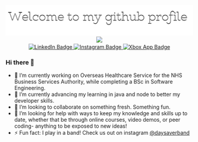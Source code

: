 <div id="header" align="center">
  <img 
    src="images/github_header.png"
    />
</br>
  <img src="https://media.giphy.com/media/v1.Y2lkPTc5MGI3NjExMHU0a2tjeGtkMThuZXRyeDBnY3N0dW43b3ZheGI3YXk3N2lhdnNzdCZlcD12MV9pbnRlcm5hbF9naWZfYnlfaWQmY3Q9Zw/Dh5q0sShxgp13DwrvG/giphy.gif" width="300"/>
</div>
<div id="badges" align="center">
  <a href="https://www.linkedin.com/in/jasonpcooke">
    <img src="https://img.shields.io/badge/Linkedin-%230077B5.svg?logo=linkedin&logoColor=white" alt="LinkedIn Badge" height="32"/>
  </a>
  <a href="https://www.instagram.com/jasonpcooke">
    <img src="https://img.shields.io/badge/Instagram-%23E4405F.svg?logo=Instagram&logoColor=white" alt="Instagram Badge" height="32"/>
  </a>
  <a href="https://account.xbox.com/en-us/Profile?gamerTag=InfluxJC">
    <img src="https://img.shields.io/badge/Xbox%20App-%23107C10.svg?logo=Xbox&logoColor=white" alt="Xbox App Badge" height="32"/>
  </a>
</div>

### Hi there 👋


- 🔭 I’m currently working on Overseas Healthcare Service for the NHS Business Services Authority, while completing a BSc in Software Engineering.
- 🌱 I’m currently advancing my learning in java and node to better my developer skills.
- 👯 I’m looking to collaborate on something fresh. Something fun.
- 🤔 I’m looking for help with ways to keep my knowledge and skills up to date, whether that be through online courses, video demos, or peer coding- anything to be exposed to new ideas!
- ⚡ Fun fact: I play in a band! Check us out on instagram [@daysaverband](https://www.instagram.com/daysaverband?utm_source=ig_web_button_share_sheet&igsh=ZDNlZDc0MzIxNw==)
